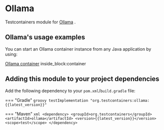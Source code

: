 # Ollama

Testcontainers module for [Ollama](https://hub.docker.com/r/ollama/ollama) .

## Ollama's usage examples

You can start an Ollama container instance from any Java application by using:

<!--codeinclude-->
[Ollama container](../../modules/ollama/src/test/java/org/testcontainers/ollama/OllamaContainerTest.java) inside_block:container
<!--/codeinclude-->

## Adding this module to your project dependencies

Add the following dependency to your `pom.xml`/`build.gradle` file:

=== "Gradle"
    ```groovy
    testImplementation "org.testcontainers:ollama:{{latest_version}}"
    ```

=== "Maven"
    ```xml
    <dependency>
        <groupId>org.testcontainers</groupId>
        <artifactId>ollama</artifactId>
        <version>{{latest_version}}</version>
        <scope>test</scope>
    </dependency>
    ```
